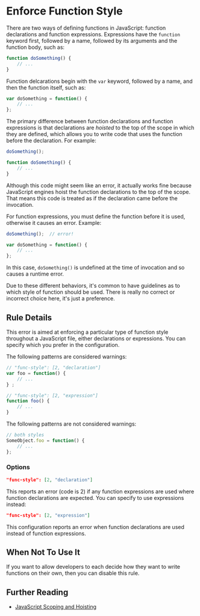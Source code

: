 # Enforce Function Style

There are two ways of defining functions in JavaScript: function declarations and function expressions. Expressions have the `function` keyword first, followed by a name, followed by its arguments and the function body, such as:

```js
function doSomething() {
	// ...
}
```

Function delcarations begin with the `var` keyword, followed by a name, and then the function itself, such as:

```js
var doSomething = function() {
	// ...
};
```

The primary difference between function declarations and function expressions is that declarations are *hoisted* to the top of the scope in which they are defined, which allows you to write code that uses the function before the declaration. For example:

```js
doSomething();

function doSomething() {
	// ...
}
```

Although this code might seem like an error, it actually works fine because JavaScript engines hoist the function declarations to the top of the scope. That means this code is treated as if the declaration came before the invocation.

For function expressions, you must define the function before it is used, otherwise it causes an error. Example:

```js
doSomething();	// error!

var doSomething = function() {
	// ...
};
```

In this case, `doSomething()` is undefined at the time of invocation and so causes a runtime error. 

Due to these different behaviors, it's common to have guidelines as to which style of function should be used. There is really no correct or incorrect choice here, it's just a preference.

## Rule Details

This error is aimed at enforcing a particular type of function style throughout a JavaScript file, either declarations or expressions. You can specify which you prefer in the configuration.

The following patterns are considered warnings:

```js
// "func-style": [2, "declaration"]
var foo = function() {
	// ...
} ;

// "func-style": [2, "expression"]
function foo() {
	// ...
}
```

The following patterns are not considered warnings:

```js
// both styles
SomeObject.foo = function() {
	// ...
};
```

### Options

```json
"func-style": [2, "declaration"]
```

This reports an error (code is 2) if any function expressions are used where function declarations are expected. You can specify to use expressions instead:

```json
"func-style": [2, "expression"]
```

This configuration reports an error when function declarations are used instead of function expressions.

## When Not To Use It

If you want to allow developers to each decide how they want to write functions on their own, then you can disable this rule.

## Further Reading

* [JavaScript Scoping and Hoisting](http://www.adequatelygood.com/JavaScript-Scoping-and-Hoisting.html)
